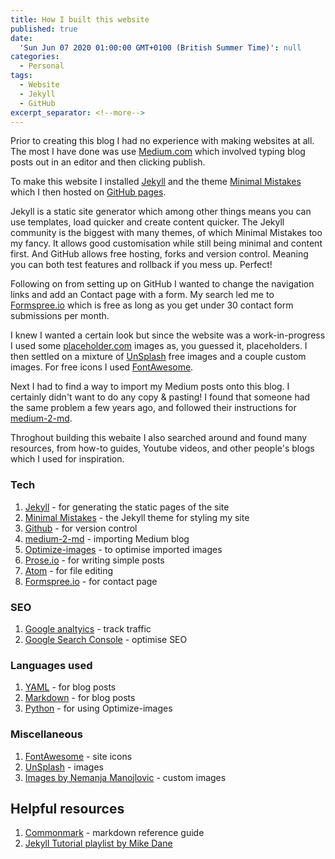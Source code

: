```yaml
---
title: How I built this website
published: true
date:
  'Sun Jun 07 2020 01:00:00 GMT+0100 (British Summer Time)': null
categories:
  - Personal
tags:
  - Website
  - Jekyll
  - GitHub
excerpt_separator: <!--more-->
---
```

Prior to creating this blog I had no experience with making websites at all. The most I have done was use [Medium.com](https://medium.com/about) which involved typing blog posts out in an editor and then clicking publish.

To make this website I installed [Jekyll](https://jekyllrb.com/) and the theme [Minimal Mistakes](https://mmistakes.github.io/minimal-mistakes/) which I then hosted on [GitHub pages](http://jmcglone.com/guides/github-pages/). 

Jekyll is a static site generator which among other things means you can use templates, load quicker and create content quicker. The Jekyll community is the biggest with many themes, of which Minimal Mistakes too my fancy. It allows good customisation while still being minimal and content first. And GitHub allows free hosting, forks and version control. Meaning you can both test features and rollback if you mess up. Perfect!

Following on from setting up on GitHub I wanted to change the navigation links and add an Contact page with a form. My search led me to [Formspree.io](https://formspree.io/) which is free as long as you get under 30 contact form submissions per month. 

I knew I wanted a certain look but since the website was a work-in-progress I used some [placeholder.com](https://placeholder.com/) images as, you guessed it, placeholders. I then settled on a mixture of [UnSplash](https://unsplash.com/) free images and a couple custom images. For free icons I used [FontAwesome](https://fontawesome.com).

Next I had to find a way to import my Medium posts onto this blog. I certainly didn't want to do any copy & pasting! I found that someone had the same problem a few years ago, and followed their instructions for [medium-2-md](https://www.gautamdhameja.com/medium-to-markdown-converter/).

Throghout building this webaite I also searched around and found many resources, from how-to guides, Youtube videos, and other people's blogs which I used for inspiration.

### Tech

1. [Jekyll](https://jekyllrb.com/) - for generating the static pages of the site
2. [Minimal Mistakes](https://mmistakes.github.io/minimal-mistakes/) - the Jekyll theme for styling my site
3. [Github](http://jmcglone.com/guides/github-pages/) - for version control
4. [medium-2-md](https://www.gautamdhameja.com/medium-to-markdown-converter/) - importing Medium blog
5. [Optimize-images](https://no-title.victordomingos.com/projects/optimize-images/) - to optimise imported images
6. [Prose.io](http://prose.io/#about) - for writing simple posts
7. [Atom](https://atom.io/) - for file editing
8. [Formspree.io](https://formspree.io/) - for contact page

### SEO

1. [Google analtyics](https://analytics.google.com/analytics/web/#/) - track traffic
2. [Google Search Console](https://search.google.com/search-console/about) - optimise SEO

### Languages used

1. [YAML](https://yaml.org/) - for blog posts
2. [Markdown](https://www.markdownguide.org/) - for blog posts
3. [Python](https://www.python.org/) - for using Optimize-images

### Miscellaneous

1. [FontAwesome](https://fontawesome.com) -  site icons
2. [UnSplash](https://unsplash.com/) - images
3. [Images by Nemanja Manojlovic](https://www.behance.net/nemus) - custom images

## Helpful resources

1. [Commonmark](https://jekyllrb.com/docs/posts/) - markdown reference guide
2. [Jekyll Tutorial playlist by Mike Dane](https://www.youtube.com/playlist?list=PLLAZ4kZ9dFpOPV5C5Ay0pHaa0RJFhcmcB)
